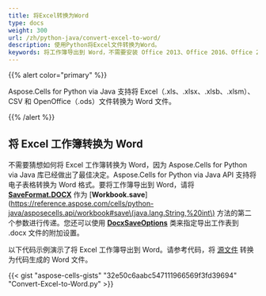 ```yaml
---
title: 将Excel转换为Word
type: docs
weight: 300
url: /zh/python-java/convert-excel-to-word/
description: 使用Python将Excel文件转换为Word。
keywords: 将工作簿导出到 Word，不需要安装 Office 2013、Office 2016、Office 2019 和 Office 365
---
```


{{% alert color="primary" %}}

Aspose.Cells for Python via Java 支持将 Excel（.xls、.xlsx、.xlsb、.xlsm）、CSV 和 OpenOffice（.ods）文件转换为 Word 文件。

{{% /alert %}}

## **将 Excel 工作簿转换为 Word**

不需要猜想如何将 Excel 工作簿转换为 Word，因为 Aspose.Cells for Python via Java 库已经做出了最佳决定。Aspose.Cells for Python via Java API 支持将电子表格转换为 Word 格式。要将工作簿导出到 Word，请将 [**SaveFormat.DOCX**](https://reference.aspose.com/cells/python-java/asposecells.api/saveformat) 作为 [**Workbook.save**](https://reference.aspose.com/cells/python-java/asposecells.api/workbook#save\(java.lang.String,%20int\) 方法的第二个参数进行传递。您还可以使用 [**DocxSaveOptions**](https://reference.aspose.com/cells/python-java/asposecells.api/DocxSaveOptions) 类来指定导出工作表到 .docx 文件的附加设置。

以下代码示例演示了将 Excel 工作簿导出到 Word。请参考代码，将 [源文件](sample.xlsx) 转换为代码生成的 Word 文件。

{{< gist "aspose-cells-gists" "32e50c6aabc547111966569f3fd39694" "Convert-Excel-to-Word.py" >}}


